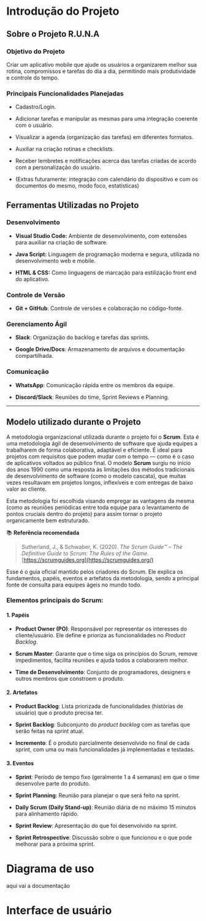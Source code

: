 # Introdução do Projeto 

##  Sobre o Projeto R.U.N.A

###  **Objetivo do Projeto**

Criar um aplicativo mobile que ajude os usuários a organizarem melhor sua rotina, compromissos e tarefas do dia a dia, permitindo mais produtividade e controle do tempo.

###  **Principais Funcionalidades Planejadas**

- Cadastro/Login.
    
- Adicionar tarefas e manipular as mesmas para uma integração coerente com o usuário.
    
- Visualizar a agenda (organização das tarefas) em diferentes formatos.
    
- Auxiliar na criação rotinas e checklists.
    
- Receber lembretes e notificações acerca das tarefas criadas de acordo com a personalização do usuário.
    
- (Extras futuramente: integração com calendário do dispositivo e com os documentos do mesmo, modo foco, estatísticas)
    
##  Ferramentas Utilizadas no Projeto

###  **Desenvolvimento**

- **Visual Studio Code:** Ambiente de desenvolvimento, com
extensões para auxiliar na criação de software.

- **Java Script:** Linguagem de programação moderna e segura,
utilizada no desenvolvimento web e mobile.

- **HTML & CSS:** Como linguagens de marcação para estilização
front end do aplicativo.

###  **Controle de Versão**

- **Git + GitHub**: Controle de versões e colaboração no código-fonte.
    

###  **Gerenciamento Ágil**

- **Slack**: Organização do backlog e tarefas das sprints.
        
- **Google Drive/Docs**: Armazenamento de arquivos e documentação compartilhada.
    

###  **Comunicação**

- **WhatsApp**: Comunicação rápida entre os membros da equipe.
    
- **Discord/Slack**: Reuniões do time, Sprint Reviews e Planning.
    

---




## Modelo utilizado durante o Projeto

A metodologia organizacional utilizada durante o projeto foi o **Scrum**. Esta é uma metodologia ágil de desenvolvimento de software que ajuda equipes a trabalharem de forma colaborativa, adaptável e eficiente. É ideal para projetos com requisitos que podem mudar com o tempo — como é o caso de aplicativos voltados ao público final. O modelo **Scrum** surgiu no início dos anos 1990 como uma resposta às limitações dos métodos tradicionais de desenvolvimento de software (como o modelo cascata), que muitas vezes resultavam em projetos longos, inflexíveis e com entregas de baixo valor ao cliente. 

Esta metodologia foi escolhida visando empregar as vantagens da mesma (como as reuniões periódicas entre toda equipe para o levantamento de pontos cruciais dentro do projeto) para assim tornar o projeto organicamente bem estruturado.

📚 **Referência recomendada**

> Sutherland, J., & Schwaber, K. (2020). _The Scrum Guide™ – The Definitive Guide to Scrum: The Rules of the Game_. [https://scrumguides.org](https://scrumguides.org/)

Esse é o guia oficial mantido pelos criadores do Scrum. Ele explica os fundamentos, papéis, eventos e artefatos da metodologia, sendo a principal fonte de consulta para equipes ágeis no mundo todo.

### **Elementos principais do Scrum:**

#### 1. **Papéis**

- **Product Owner (PO)**: Responsável por representar os interesses do cliente/usuário. Ele define e prioriza as funcionalidades no _Product Backlog_.
    
- **Scrum Master**: Garante que o time siga os princípios do Scrum, remove impedimentos, facilita reuniões e ajuda todos a colaborarem melhor.
    
- **Time de Desenvolvimento**: Conjunto de programadores, designers e outros membros que constroem o produto.
    

#### 2. **Artefatos**

- **Product Backlog**: Lista priorizada de funcionalidades (histórias de usuário) que o produto precisa ter.
    
- **Sprint Backlog**: Subconjunto do _product backlog_ com as tarefas que serão feitas na sprint atual.
    
- **Incremento**: É o produto parcialmente desenvolvido no final de cada sprint, com uma ou mais funcionalidades já implementadas e testadas.
    

#### 3. **Eventos**

- **Sprint**: Período de tempo fixo (geralmente 1 a 4 semanas) em que o time desenvolve parte do produto.
    
- **Sprint Planning**: Reunião para planejar o que será feito na sprint.
    
- **Daily Scrum (Daily Stand-up)**: Reunião diária de no máximo 15 minutos para alinhamento rápido.
    
- **Sprint Review**: Apresentação do que foi desenvolvido na sprint.
    
- **Sprint Retrospective**: Discussão sobre o que funcionou e o que pode melhorar para a próxima sprint.



# Diagrama de uso

aqui vai a documentação

# Interface de usuário
